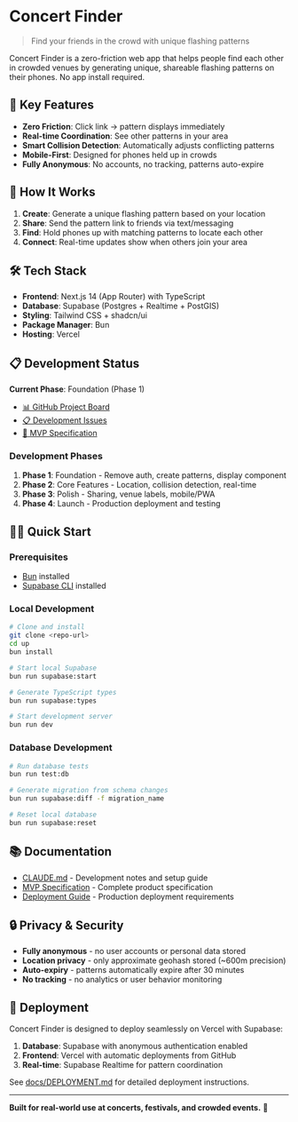 # Concert Finder

> Find your friends in the crowd with unique flashing patterns

Concert Finder is a zero-friction web app that helps people find each other in crowded venues by generating unique, shareable flashing patterns on their phones. No app install required.

## 🚀 Key Features

- **Zero Friction**: Click link → pattern displays immediately
- **Real-time Coordination**: See other patterns in your area  
- **Smart Collision Detection**: Automatically adjusts conflicting patterns
- **Mobile-First**: Designed for phones held up in crowds
- **Fully Anonymous**: No accounts, no tracking, patterns auto-expire

## 🎯 How It Works

1. **Create**: Generate a unique flashing pattern based on your location
2. **Share**: Send the pattern link to friends via text/messaging
3. **Find**: Hold phones up with matching patterns to locate each other
4. **Connect**: Real-time updates show when others join your area

## 🛠 Tech Stack

- **Frontend**: Next.js 14 (App Router) with TypeScript
- **Database**: Supabase (Postgres + Realtime + PostGIS)
- **Styling**: Tailwind CSS + shadcn/ui
- **Package Manager**: Bun
- **Hosting**: Vercel

## 📋 Development Status

**Current Phase**: Foundation (Phase 1)

- [📊 GitHub Project Board](https://github.com/users/camwest/projects/1/views/1)
- [📋 Development Issues](https://github.com/camwest/up/issues)
- [📖 MVP Specification](./specs/mvp.md)

### Development Phases
1. **Phase 1**: Foundation - Remove auth, create patterns, display component
2. **Phase 2**: Core Features - Location, collision detection, real-time
3. **Phase 3**: Polish - Sharing, venue labels, mobile/PWA
4. **Phase 4**: Launch - Production deployment and testing

## 🏃‍♂️ Quick Start

### Prerequisites
- [Bun](https://bun.sh/) installed
- [Supabase CLI](https://supabase.com/docs/guides/cli) installed

### Local Development

```bash
# Clone and install
git clone <repo-url>
cd up
bun install

# Start local Supabase
bun run supabase:start

# Generate TypeScript types
bun run supabase:types

# Start development server
bun run dev
```

### Database Development

```bash
# Run database tests
bun run test:db

# Generate migration from schema changes
bun run supabase:diff -f migration_name

# Reset local database
bun run supabase:reset
```

## 📚 Documentation

- [CLAUDE.md](./CLAUDE.md) - Development notes and setup guide
- [MVP Specification](./specs/mvp.md) - Complete product specification
- [Deployment Guide](./docs/DEPLOYMENT.md) - Production deployment requirements

## 🔒 Privacy & Security

- **Fully anonymous** - no user accounts or personal data stored
- **Location privacy** - only approximate geohash stored (~600m precision)
- **Auto-expiry** - patterns automatically expire after 30 minutes
- **No tracking** - no analytics or user behavior monitoring

## 🚀 Deployment

Concert Finder is designed to deploy seamlessly on Vercel with Supabase:

1. **Database**: Supabase with anonymous authentication enabled
2. **Frontend**: Vercel with automatic deployments from GitHub
3. **Real-time**: Supabase Realtime for pattern coordination

See [docs/DEPLOYMENT.md](./docs/DEPLOYMENT.md) for detailed deployment instructions.

---

**Built for real-world use at concerts, festivals, and crowded events.** 🎵
